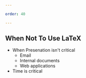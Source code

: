 ```yaml
---

order: 40

---
```


## When Not To Use LaTeX

  
<div>
  <ul>
    <li>When Presenation isn't critical
      <ul>
        <li>Email</li>
        <li>Internal documents</li>
        <li>Web applications</li>
      </ul>
    </li>
    <li>Time is critical</li>
  </ul>
</div>



